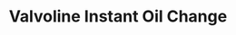 ---
title: "Valvoline Instant Oil Change"
url: /lexington/valvoline-instant-oil-change-palomar-centre-drive/
shop: car repair
---